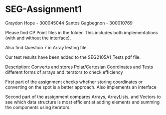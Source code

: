 # SEG-Assignment1
Graydon Hope - 300045044
Santos Gagbegnon - 300010769

Please find CP Point files in the folder. This includes both implementations (with and without the interface).

Also find Question 7 in ArrayTesting file.

Our test results have been added to the SEG2105A1_Tests pdf file.



Description: 
Converts and stores Polar/Cartesian Coordinates and Tests different forms of arrays and iterators to check efficiency 

First part of the assignment checks whether storing coordinates or converting on the spot is a better approach. Also implements an interface 

Second part of the assignment compares Arrays, ArrayLists, and Vectors to see which data structure is most efficient at adding elements and summing the components using iterators.
